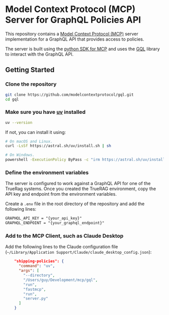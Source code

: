 # Model Context Protocol (MCP) Server for GraphQL Policies API

This repository contains a [Model Context Protocol (MCP)](https://modelcontextprotocol.io/introduction) server implementation for a GraphQL API that provides access to policies.

The server is built using the [python SDK for MCP](https://github.com/modelcontextprotocol/python-sdk) and uses the [GQL](https://github.com/graphql-python/gql) library to interact with the GraphQL API.

## Getting Started

### Clone the repository

```bash
git clone https://github.com/modelcontextprotocol/gql.git
cd gql
```

### Make sure you have [uv](https://github.com/astral-sh/uv) installed

```bash
uv --version
```

If not, you can install it using:

```bash
# On macOS and Linux.
curl -LsSf https://astral.sh/uv/install.sh | sh

# On Windows.
powershell -ExecutionPolicy ByPass -c "irm https://astral.sh/uv/install.ps1 | iex"
```

### Define the environment variables

The server is configured to work against a GraphQL API for one of the TrueRag systems. Once you created the TrueRAG environment, copy the API key and endpoint from the environment variables.

Create a `.env` file in the root directory of the repository and add the following lines:

```txt
GRAPHQL_API_KEY = "{your_api_key}"
GRAPHQL_ENDPOINT = "{your_graphql_endpoint}"
```

### Add to the MCP Client, such as Claude Desktop

Add the following lines to the Claude configuration file (`~/Library/Application Support/Claude/claude_desktop_config.json`):

```json
    "shipping-policies": {
      "command": "uv",
      "args": [
        "--directory",
        "/Users/guy/Development/mcp/gql",
        "run",
        "fastmcp",
        "run",
        "server.py"
      ]
    }
```
